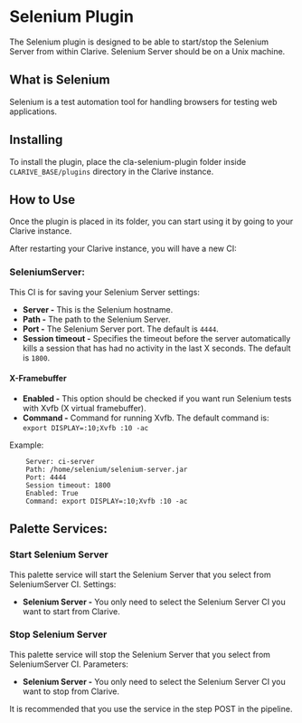 
# Selenium Plugin

The Selenium plugin is designed to be able to start/stop the Selenium Server from within Clarive. Selenium Server should be on a Unix machine.

## What is Selenium

Selenium is a test automation tool for handling browsers for testing web applications.

## Installing

To install the plugin, place the cla-selenium-plugin folder inside `CLARIVE_BASE/plugins`
directory in the Clarive instance.

## How to Use

Once the plugin is placed in its folder, you can start using it by going to your Clarive
instance.

After restarting your Clarive instance, you will have a new CI:

### SeleniumServer:

This CI is for saving your Selenium Server settings:

- **Server -** This is the Selenium hostname.
- **Path -** The path to the Selenium Server.
- **Port -** The Selenium Server port. The default is `4444`.
- **Session timeout -**  Specifies the timeout before the server automatically kills 
a session that has had no activity in the last X seconds. The default is `1800`.

#### X-Framebuffer
-  **Enabled -** This option should be checked if you want run Selenium tests with Xvfb (X virtual framebuffer).
-  **Command -** Command for running Xvfb. The default command is: `export DISPLAY=:10;Xvfb :10 -ac`

Example:


		Server: ci-server
		Path: /home/selenium/selenium-server.jar
		Port: 4444
		Session timeout: 1800
		Enabled: True
		Command: export DISPLAY=:10;Xvfb :10 -ac

## Palette Services:

### Start Selenium Server

This palette service will start the Selenium Server that you select from SeleniumServer CI.
Settings:

- **Selenium Server -** You only need to select the Selenium Server CI you want to start from Clarive.

### Stop Selenium Server

This palette service will stop the Selenium Server that you select from SeleniumServer CI.
Parameters:

- **Selenium Server -** You only need to select the Selenium Server CI you want to stop from Clarive.

It is recommended that you use the service in the step POST in the pipeline.

